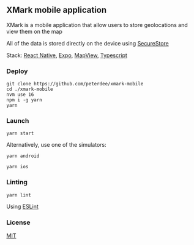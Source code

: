 ## XMark mobile application

XMark is a mobile application that allow users to store geolocations and view them on the map

All of the data is stored directly on the device using [SecureStore](https://docs.expo.io/versions/latest/sdk/securestore)

Stack: [React Native](https://reactnative.dev), [Expo](https://expo.dev), [MapView](https://docs.expo.io/versions/latest/sdk/map-view), [Typescript](https://www.typescriptlang.org)

### Deploy

```shell script
git clone https://github.com/peterdee/xmark-mobile
cd ./xmark-mobile
nvm use 16
npm i -g yarn
yarn
```

### Launch

```shell script
yarn start
```

Alternatively, use one of the simulators:

```shell script
yarn android
```

```shell script
yarn ios
```

### Linting

```shell script
yarn lint
```

Using [ESLint](https://eslint.org)

### License

[MIT](LICENSE.md)
